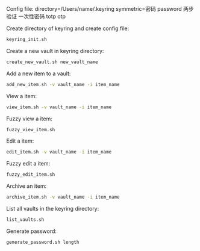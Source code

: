 Config file:
directory=/Users/name/.keyring
symmetric=密码 password 两步验证 一次性密码 totp otp

Create directory of keyring and create config file:
```bash
keyring_init.sh
```

Create a new vault in keyring directory:
```bash
create_new_vault.sh new_vault_name
```

Add a new item to a vault:
```bash
add_new_item.sh -v vault_name -i item_name
```

View a item:
```bash
view_item.sh -v vault_name -i item_name
```

Fuzzy view a item:
```bash
fuzzy_view_item.sh
```

Edit a item:
```bash
edit_item.sh -v vault_name -i item_name
```

Fuzzy edit a item:
```bash
fuzzy_edit_item.sh
```

Archive an item:
```bash
archive_item.sh -v vault_name -i item_name
```

List all vaults in the keyring directory:
```bash
list_vaults.sh
```

Generate password:
```bash
generate_password.sh length
```
